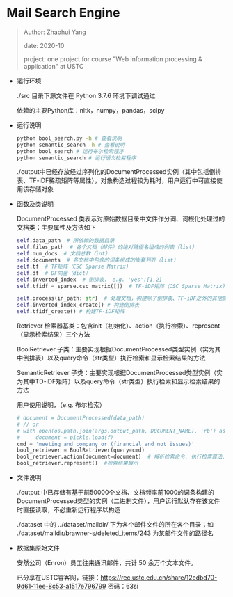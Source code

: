 # Mail Search Engine

> Author: Zhaohui Yang
> 
> date: 2020-10
> 
> project: one project for course "Web information processing & application" at USTC

- 运行环境

  ./src 目录下源文件在 Python 3.7.6 环境下调试通过

  依赖的主要Python库：nltk，numpy，pandas，scipy

- 运行说明

  ```bash
  python bool_search.py -h # 查看说明
  python semantic_search -h # 查看说明
  python bool_search # 运行布尔检索程序
  python semantic_search # 运行语义检索程序
  ```

  ./output中已经存放经过序列化的DocumentProcessed实例（其中包括倒排表、TF-iDF稀疏矩阵等属性），对象构造过程较为耗时，用户运行中可直接使用该存储对象

- 函数及类说明

  DocumentProcessed 类表示对原始数据目录中文件作分词、词根化处理过的文档类；主要属性及方法如下

  ```python
  self.data_path  # 所依赖的数据目录
  self.files_path  # 各个文档（邮件）的绝对路径名组成的列表（list）
  self.num_docs  # 文档总数（int）
  self.documents  # 各文档中包含的词条组成的嵌套列表（list）
  self.tf  # TF矩阵（CSC Sparse Matrix)
  self.df  # DF向量（dict）
  self.inverted_index  # 倒排表， e.g. 'yes':[1,2]
  self.tfidf = sparse.csc_matrix([])  # TF-iDF矩阵（CSC Sparse Matrix)
  
  self.process(in_path: str)  # 处理文档，构建除了倒排表、TF-iDF之外的其他属性
  self.inverted_index_create() # 构建倒排表
  self.tfidf_create() # 构建TF-iDF矩阵
  ```

  Retriever 检索器基类：包含init（初始化）、action（执行检索）、represent（显示检索结果）三个方法

  BoolRetriever 子类：主要实现根据DocumentProcessed类型实例（实为其中倒排表）以及query命令（str类型）执行检索和显示检索结果的方法

  SemanticRetriever 子类：主要实现根据DocumentProcessed类型实例（实为其中TD-iDF矩阵）以及query命令（str类型）执行检索和显示检索结果的方法

  用户使用说明，（e.g. 布尔检索）

  ```python
  # document = DocumentProcessed(data_path)
  # // or
  # with open(os.path.join(args.output_path, DOCUMENT_NAME), 'rb') as f:
  # 	document = pickle.load(f)
  cmd = 'meeting and company or (financial and not issues)'
  bool_retriever = BoolRetriever(query=cmd)
  bool_retriever.action(document=document)  # 解析检索命令, 执行检索算法, 返回检索结果
  bool_retriever.represent()  #检索结果展示
  ```

- 文件说明

  ./output 中已存储有基于前50000个文档、文档频率前1000的词条构建的DocumentProcessed类型的实例（二进制文件），用户运行默认存在该文件时直接读取，不必重新运行程序以构造

  ./dataset 中的 ../dataset/maildir/ 下为各个邮件文件的所在各个目录；如 ./dataset/maildir/brawner-s/deleted_items/243 为某邮件文件的路径名

- 数据集原始文件

  安然公司（Enron）员工往来通讯邮件，共计 50 余万个文本文件。

  已分享在USTC睿客网，链接：https://rec.ustc.edu.cn/share/12edbd70-9d61-11ee-8c53-a1517e796799  密码：63si

